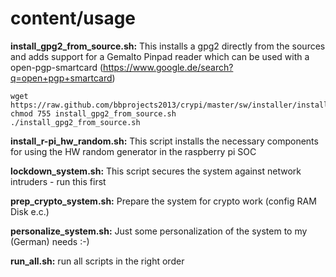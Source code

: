 content/usage
=====

__install_gpg2_from_source.sh:__
This installs a gpg2 directly from the sources and adds support for a Gemalto Pinpad reader 
which can be used with a open-pgp-smartcard (https://www.google.de/search?q=open+pgp+smartcard)
```
wget https://raw.github.com/bbprojects2013/crypi/master/sw/installer/install_gpg2_from_source.sh
chmod 755 install_gpg2_from_source.sh
./install_gpg2_from_source.sh
```

__install_r-pi_hw_random.sh:__
This script installs the necessary components for using the HW random generator in the 
raspberry pi SOC

__lockdown_system.sh:__
This script secures the system against network intruders - run this first

__prep_crypto_system.sh:__
Prepare the system for crypto work (config RAM Disk e.c.)


__personalize_system.sh:__
Just some personalization of the system to my (German) needs :-)

__run_all.sh:__
run all scripts in the right order